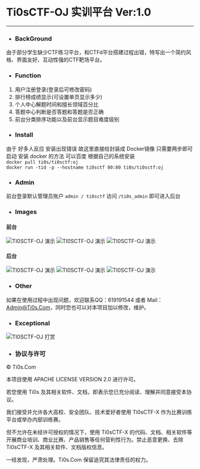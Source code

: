 # Ti0sCTF-OJ 实训平台 Ver:1.0
---

* ### BackGround
由于部分学生缺少CTF练习平台，和CTFd平台搭建过程出错，特写出一个简约风格、界面友好、互动性强的CTF靶场平台。

* ### Function
1. 用户注册登录(登录后可修改密码)
2. 排行榜成绩显示(可设置单页显示多少)
3. 个人中心解题时间和擅长领域百分比
4. 答题中心判断是否答题和答题是否正确
5. 前台分类排序功能以及前台显示题目难度级别

* ### Install
由于 好多人反应 安装出现错误 故这里直接给封装成 Docker镜像 只需要两步即可启动
安装 docker 的方法 可以百度 根据自己的系统安装<br/>
`docker pull ti0s/ti0sctf:oj`<br/>
`docker run -tid -p --hostname ti0sctf 80:80 ti0s/ti0sctf:oj`

* ### Admin
前台登录默认管理员账户 `admin / ti0sctf`
访问 `/ti0s_admin` 即可进入后台

* ### Images
#### 前台
![TI0SCTF-OJ 演示](https://www.ti0s.com/wp-content/uploads/2020/07/image-1024x713.png)
![TI0SCTF-OJ 演示](https://www.ti0s.com/wp-content/uploads/2020/07/image-1-1024x385.png)
![TI0SCTF-OJ 演示](https://www.ti0s.com/wp-content/uploads/2020/07/image-2-1024x916.png)
#### 后台
![TI0SCTF-OJ 演示](https://www.ti0s.com/wp-content/uploads/2020/08/image-1024x534.png)
![TI0SCTF-OJ 演示](https://www.ti0s.com/wp-content/uploads/2020/08/image-1-1024x554.png)
![TI0SCTF-OJ 演示](https://www.ti0s.com/wp-content/uploads/2020/08/image-2-1024x556.png)
* ### Other
如果在使用过程中出现问题，欢迎联系QQ：619191544 或者 Mail：Admin@Ti0s.Com，同时您也可以对本项目加以修改，维护。

* ### Exceptional
![TI0SCTF-OJ 打赏](https://www.ti0s.com/images/ds.png)

* ### 协议与许可
© Ti0s.Com

本项目使用 APACHE LICENSE VERSION 2.0 进行许可。

若您使用 Ti0s 及其相关软件、文档，即表示您已充分阅读、理解并同意接受本协议。

我们接受并允许各大高校、安全团队、技术爱好者使用 Ti0sCTF-X 作为比赛训练平台或举办内部训练赛。

但不允许在未经许可授权的情况下，使用 Ti0sCTF-X 的代码、文档、相关软件等开展商业培训、商业比赛、产品销售等任何营利性行为。禁止恶意更换、去除 Ti0sCTF-X 及其相关软件、文档版权信息。

一经发现，严肃处理。Ti0s.Com 保留追究其法律责任的权力。


